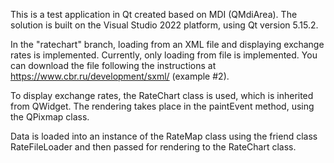 This is a test application in Qt created based on MDI (QMdiArea). 
The solution is built on the Visual Studio 2022 platform, using Qt version 5.15.2.

In the "ratechart" branch, loading from an XML file and displaying exchange rates is implemented. 
Currently, only loading from file is implemented. 
You can download the file following the instructions at https://www.cbr.ru/development/sxml/ (example #2).

To display exchange rates, the RateChart class is used, which is inherited from QWidget. The rendering takes place in the paintEvent method, using the QPixmap class.

Data is loaded into an instance of the RateMap class using the friend class RateFileLoader and then passed for rendering to the RateChart class.
